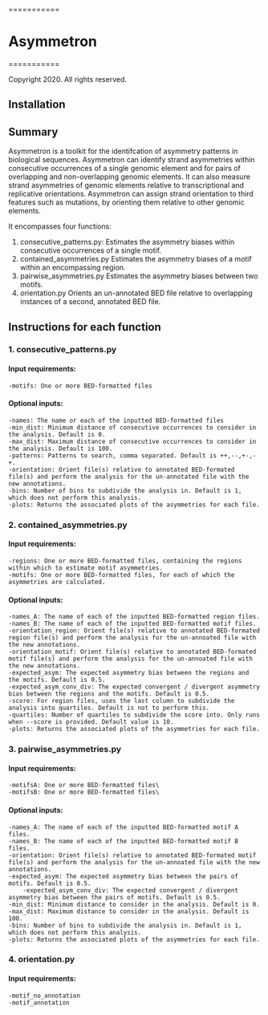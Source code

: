 ===========
# Asymmetron
===========

Copyright 2020. All rights reserved.

## Installation


## Summary 

Asymmetron is a toolkit for the identifcation of asymmetry patterns in biological sequences. Asymmetron can identify strand asymmetries within consecutive occurrences of a single genomic element and for pairs of overlapping and non-overlapping genomic elements. It can also measure strand asymmetries of genomic elements relative to transcriptional and replicative orientations. Asymmetron can assign strand orientation to third features such as mutations, by orienting them relative to other genomic elements. 

It encompasses four functions:
1.	consecutive_patterns.py:	Estimates the asymmetry biases within consecutive occurrences of a single motif.
2.	contained_asymmetries.py	Estimates the asymmetry biases of a motif within an encompassing region.	
3.	pairwise_asymmetries.py		Estimates the asymmetry biases between two motifs.
4.	orientation.py			Orients an un-annotated BED file relative to overlapping instances of a second, annotated BED file.

## Instructions for each function

### 1. consecutive_patterns.py
#### Input requirements:
	-motifs: One or more BED-formatted files
#### Optional inputs:
	-names: The name or each of the inputted BED-formatted files
	-min_dist: Minimum distance of consecutive occurrences to consider in the analysis. Default is 0.
	-max_dist: Maximum distance of consecutive occurrences to consider in the analysis. Default is 100.
	-patterns: Patterns to search, comma separated. Default is ++,--,+-,-+.
	-orientation: Orient file(s) relative to annotated BED-formated file(s) and perform the analysis for the un-annotated file with the new annotations.
	-bins: Number of bins to subdivide the analysis in. Default is 1, which does not perform this analysis.
	-plots: Returns the associated plots of the asymmetries for each file.
	

### 2. contained_asymmetries.py
#### Input requirements:
	-regions: One or more BED-formatted files, containing the regions within which to estimate motif asymmetries.
	-motifs: One or more BED-formatted files, for each of which the asymmetries are calculated.
#### Optional inputs:
	-names_A: The name of each of the inputted BED-formatted region files.
	-names_B: The name of each of the inputted BED-formatted motif files.
	-orientation_region: Orient file(s) relative to annotated BED-formated region file(s) and perform the analysis for the un-annoated file with the new annotations.
	-orientation_motif: Orient file(s) relative to annotated BED-formated motif file(s) and perform the analysis for the un-annoated file with the new annotations.
	-expected_asym: The expected asymmetry bias between the regions and the motifs. Default is 0.5.
	-expected_asym_conv_div: The expected convergent / divergent asymmetry bias between the regions and the motifs. Default is 0.5.
	-score: For region files, uses the last column to subdivide the analysis into quartiles. Default is not to perform this.
	-quartiles: Number of quartiles to subdivide the score into. Only runs when --score is provided. Default value is 10.
	-plots: Returns the associated plots of the asymmetries for each file.

### 3. pairwise_asymmetries.py
#### Input requirements:
	-motifsA: One or more BED-formatted files\
	-motifsB: One or more BED-formatted files\
#### Optional inputs:
	-names_A: The name of each of the inputted BED-formatted motif A files.
	-names_B: The name of each of the inputted BED-formatted motif B files.
	-orientation: Orient file(s) relative to annotated BED-formated motif file(s) and perform the analysis for the un-annoated file with the new annotations.
	-expected_asym: The expected asymmetry bias between the pairs of motifs. Default is 0.5.
        -expected_asym_conv_div: The expected convergent / divergent asymmetry bias between the pairs of motifs. Default is 0.5.
	-min_dist: Minimum distance to consider in the analysis. Default is 0.
	-max_dist: Maximum distance to consider in the analysis. Default is 100.
	-bins: Number of bins to subdivide the analysis in. Default is 1, which does not perform this analysis.
	-plots: Returns the associated plots of the asymmetries for each file.

### 4. orientation.py 	
#### Input requirements:
	-motif_no_annotation
	-motif_annotation
	
